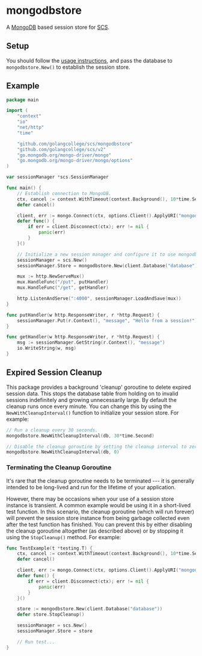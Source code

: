 # mongodbstore

A [MongoDB](https://github.com/mongodb/mongo-go-driver) based session store for [SCS](https://github.com/golangcollege/scs).

## Setup

You should follow the [usage instructions](https://github.com/mongodb/mongo-go-driver#usage), and pass the database to `mongodbstore.New()` to establish the session store.

## Example

```go
package main

import (
	"context"
	"io"
	"net/http"
	"time"

	"github.com/golangcollege/scs/mongodbstore"
	"github.com/golangcollege/scs/v2"
	"go.mongodb.org/mongo-driver/mongo"
	"go.mongodb.org/mongo-driver/mongo/options"
)

var sessionManager *scs.SessionManager

func main() {
	// Establish connection to MongoDB.
	ctx, cancel := context.WithTimeout(context.Background(), 10*time.Second)
	defer cancel()

	client, err := mongo.Connect(ctx, options.Client().ApplyURI("mongodb://host:27017"))
	defer func() {
		if err = client.Disconnect(ctx); err != nil {
			panic(err)
		}
	}()

	// Initialize a new session manager and configure it to use mongodbstore as the session store.
	sessionManager = scs.New()
	sessionManager.Store = mongodbstore.New(client.Database("database"))

	mux := http.NewServeMux()
	mux.HandleFunc("/put", putHandler)
	mux.HandleFunc("/get", getHandler)

	http.ListenAndServe(":4000", sessionManager.LoadAndSave(mux))
}

func putHandler(w http.ResponseWriter, r *http.Request) {
	sessionManager.Put(r.Context(), "message", "Hello from a session!")
}

func getHandler(w http.ResponseWriter, r *http.Request) {
	msg := sessionManager.GetString(r.Context(), "message")
	io.WriteString(w, msg)
}
```

## Expired Session Cleanup

This package provides a background 'cleanup' goroutine to delete expired session data. This stops the database table from holding on to invalid sessions indefinitely and growing unnecessarily large. By default the cleanup runs once every minute. You can change this by using the `NewWithCleanupInterval()` function to initialize your session store. For example:

```go
// Run a cleanup every 30 seconds.
mongodbstore.NewWithCleanupInterval(db, 30*time.Second)

// Disable the cleanup goroutine by setting the cleanup interval to zero.
mongodbstore.NewWithCleanupInterval(db, 0)
```

### Terminating the Cleanup Goroutine

It's rare that the cleanup goroutine needs to be terminated --- it is generally intended to be long-lived and run for the lifetime of your application.

However, there may be occasions when your use of a session store instance is transient. A common example would be using it in a short-lived test function. In this scenario, the cleanup goroutine (which will run forever) will prevent the session store instance from being garbage collected even after the test function has finished. You can prevent this by either disabling the cleanup goroutine altogether (as described above) or by stopping it using the `StopCleanup()` method. For example:

```go
func TestExample(t *testing.T) {
	ctx, cancel := context.WithTimeout(context.Background(), 10*time.Second)
	defer cancel()

	client, err := mongo.Connect(ctx, options.Client().ApplyURI("mongodb://host:27017"))
	defer func() {
		if err = client.Disconnect(ctx); err != nil {
			panic(err)
		}
	}()

	store := mongodbstore.New(client.Database("database"))
	defer store.StopCleanup()

	sessionManager = scs.New()
	sessionManager.Store = store

	// Run test...
}
```